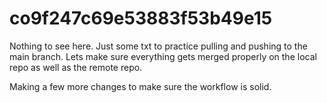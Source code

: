 # co9f247c69e53883f53b49e15


Nothing to see here. 
Just some txt to practice pulling and pushing to the main branch. 
Lets make sure everything gets merged properly on the local repo as well as the remote repo. 




Making a few more changes to make sure the workflow is solid. 
